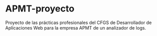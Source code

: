 # APMT-proyecto
Proyecto de las prácticas profesionales del CFGS de Desarrollador de Aplicaciones Web para la empresa APMT de un analizador de logs.
